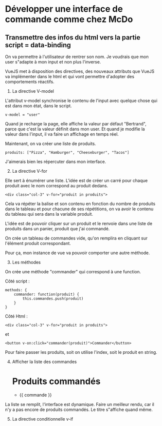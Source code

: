 # Développer une interface de commande comme chez McDo

## Transmettre des infos du html vers la partie script = data-binding

On va permettre à l'utilisateur de rentrer son nom. Je voudrais que mon user s"adapte à mon input et non plus l'inverse.

VueJS met à disposition des directives, des nouveaux attributs que VueJS va implémenter dans le html et qui vont permettre d'adopter des comportements réactifs.

1. La directive V-model

L'attribut v-model synchronise le contenu de l'input avec quelque chose qui est dans mon état, dans le script.

    v-model = "user"

Quand je recharge la page, elle affiche la valeur par défaut "Bertrand", parce que c'est la valeur définit dans mon user. Et quand je modifie la valeur dans l'input, il va faire un affichage en temps réel.

Maintenant, on va créer une liste de produits.

    produits: ["Pizza", "Hamburger", "Cheeseburger", "Tacos"]

J'aimerais bien les répercuter dans mon interface.

2. La directive V-for 

Elle sert à énumérer une liste. L'idée est de créer un carré pour chaque produit avec le nom correspond au produit dedans.

    <div class="col-3" v-for="produit in produits">

Cela va répéter la balise et son contenu en fonction du nombre de produits dans le tableau et pour chacune de ses répétitions, on va avoir le contenu du tableau qui sera dans la variable produit.

L'idée est de pouvoir cliquer sur un produit et le renvoie dans une liste de produits dans un panier, produit que j'ai commandé.

On crée un tableau de commandes vide, qu'on remplira en cliquant sur l'élément produit correspondant.

Pour ça, mon instance de vue va pouvoir comporter une autre méthode.

3. Les méthodes

On crée une méthode "commander" qui correspond à une function.

Côté script :

    methods: {
        commander: function(produit) {
            this.commandes.push(produit)
        }
    }

Côté Html :

    <div class="col-3" v-for="produit in produits">

et

    <button v-on:click="commander(produit)">Commander</button>


Pour faire passer les produits, soit on utilise l'index, soit le produit en string.

4. Afficher la liste des commandes

    <h1 class="display-4">Produits commandés</h1>
    <ul>
        <li v-for="commande in commandes">{{ commande }}</li>   
    </ul>

La liste se remplit, l'interface est dynamique. Faire un meilleur rendu, car il n'y a pas encore de produits commandés. Le titre s"affiche quand même.

5. La directive conditionnelle v-if